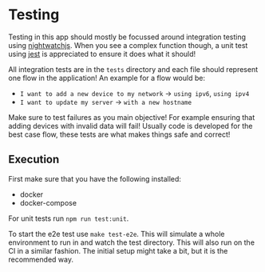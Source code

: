 # Testing

Testing in this app should mostly be focussed around integration testing using [nightwatchjs](https://nightwatchjs.org).
When you see a complex function though, a unit test using [jest](https://jestjs.io/) is appreciated to ensure it does what it should!

All integration tests are in the `tests` directory and each file should represent one flow in the application!
An example for a flow would be:

- `I want to add a new device to my network` -> `using ipv6`, `using ipv4`
- `I want to update my server` -> `with a new hostname`

Make sure to test failures as you main objective! For example ensuring that adding devices with invalid data will fail!
Usually code is developed for the best case flow, these tests are what makes things safe and correct!

## Execution

First make sure that you have the following installed:

- docker
- docker-compose

For unit tests run `npm run test:unit`.

To start the e2e test use `make test-e2e`. This will simulate a whole environment to run in and watch the test directory. This will also run on the CI in a similar fashion. The initial setup might take a bit, but it is the recommended way.
